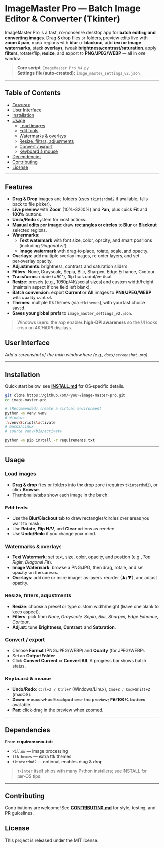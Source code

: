 # ImageMaster Pro — Batch Image Editor & Converter (Tkinter)

ImageMaster Pro is a fast, no‑nonsense desktop app for **batch editing and converting images**. Drag & drop files or folders, preview edits live with **zoom & pan**, mask regions with **blur** or **blackout**, add **text or image watermarks**, stack **overlays**, tweak **brightness/contrast/saturation**, apply **filters**, rotate/flip, **resize**, and export to **PNG/JPEG/WEBP** — all in one window.

> **Core script:** `ImageMaster Pro_V4.py`  
> **Settings file (auto‑created):** `image_master_settings_v2.json`

---

## Table of Contents

- [Features](#features)
- [User Interface](#user-interface)
- [Installation](#installation)
- [Usage](#usage)
  - [Load images](#load-images)
  - [Edit tools](#edit-tools)
  - [Watermarks & overlays](#watermarks--overlays)
  - [Resize, filters, adjustments](#resize-filters-adjustments)
  - [Convert / export](#convert--export)
  - [Keyboard & mouse](#keyboard--mouse)
- [Dependencies](#dependencies)
- [Contributing](#contributing)
- [License](#license)

---

## Features

- **Drag & Drop** images and folders (uses `tkinterdnd2` if available; falls back to file picker).  
- **Live preview** with **Zoom** (10%–3200%) and **Pan**, plus quick **Fit** and **100%** buttons.
- **Undo/Redo** system for most actions.
- **Manual edits per image**: draw **rectangles or circles** to **Blur** or **Blackout** selected regions.
- **Watermarks**:
  - **Text watermark** with font size, color, opacity, and smart positions (including *Diagonal Fit*).
  - **Image watermark** with drag‑to‑place, rotate, scale, and opacity.
- **Overlays**: add multiple overlay images, re‑order layers, and set per‑overlay opacity.
- **Adjustments**: brightness, contrast, and saturation sliders.
- **Filters**: None, Grayscale, Sepia, Blur, Sharpen, Edge Enhance, Contour.
- **Transforms**: rotate (±90°), flip horizontal/vertical.
- **Resize**: presets (e.g., 1080p/4K/social sizes) and custom width/height (maintain aspect if one field left blank).
- **Batch conversion**: export **Current** or **All** images to **PNG/JPEG/WEBP** with quality control.
- **Themes**: multiple ttk themes (via `ttkthemes`), with your last choice saved.
- **Saves your global prefs** to `image_master_settings_v2.json`.

> Windows users: the app enables **high‑DPI awareness** so the UI looks crisp on 4K/HiDPI displays.

## User Interface

_Add a screenshot of the main window here (e.g., `docs/screenshot.png`)._

---

## Installation

Quick start below; see **[INSTALL.md](INSTALL.md)** for OS‑specific details.

```bash
git clone https://github.com/<you>/image-master-pro.git
cd image-master-pro

# (Recommended) create a virtual environment
python -m venv venv
# Windows
.\venv\Scripts\activate
# macOS/Linux
# source venv/bin/activate

python -m pip install -r requirements.txt
```

---

## Usage

### Load images

- **Drag & drop** files or folders into the drop zone (requires `tkinterdnd2`), or click **Browse**.
- Thumbnails/tabs show each image in the batch.

### Edit tools

- Use the **Blur/Blackout** tab to draw rectangles/circles over areas you want to mask.
- Use **Rotate**, **Flip H/V**, and **Clear** actions as needed.
- Use **Undo/Redo** if you change your mind.

### Watermarks & overlays

- **Text Watermark**: set text, size, color, opacity, and position (e.g., *Top Right*, *Diagonal Fit*).
- **Image Watermark**: browse a PNG/JPG, then drag, rotate, and set opacity on the canvas.
- **Overlays**: add one or more images as layers, reorder (▲/▼), and adjust opacity.

### Resize, filters, adjustments

- **Resize**: choose a preset or type custom width/height (leave one blank to keep aspect).
- **Filters**: pick from *None, Grayscale, Sepia, Blur, Sharpen, Edge Enhance, Contour*.
- **Adjust**: tune **Brightness**, **Contrast**, and **Saturation**.

### Convert / export

- Choose **Format** (PNG/JPEG/WEBP) and **Quality** (for JPEG/WEBP).
- Set an **Output Folder**.
- Click **Convert Current** or **Convert All**. A progress bar shows batch status.

### Keyboard & mouse

- **Undo/Redo**: `Ctrl+Z / Ctrl+Y` (Windows/Linux), `Cmd+Z / Cmd+Shift+Z` (macOS).  
- **Zoom**: mouse wheel/trackpad over the preview; **Fit**/**100%** buttons available.  
- **Pan**: click‑drag in the preview when zoomed.

---

## Dependencies

From **requirements.txt**:

- `Pillow` — image processing
- `ttkthemes` — extra ttk themes
- `tkinterdnd2` — optional, enables drag & drop

> `tkinter` itself ships with many Python installers; see INSTALL for per‑OS tips.

---

## Contributing

Contributions are welcome! See **[CONTRIBUTING.md](CONTRIBUTING.md)** for style, testing, and PR guidelines.

## License

This project is released under the MIT license.
